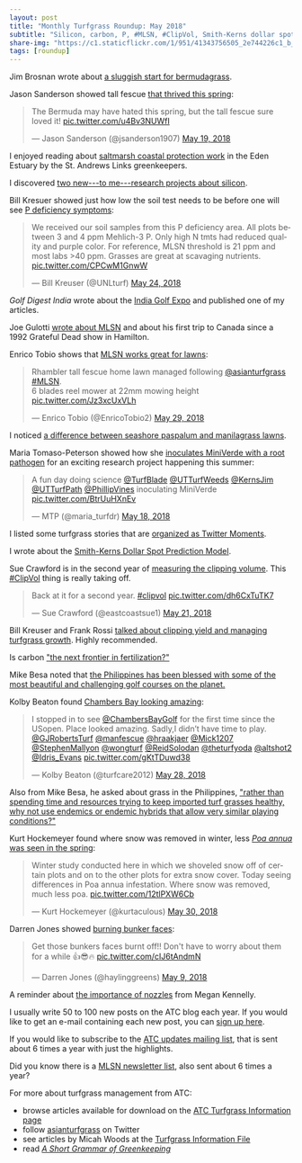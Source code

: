 ```yaml
---
layout: post
title: "Monthly Turfgrass Roundup: May 2018"
subtitle: "Silicon, carbon, P, #MLSN, #ClipVol, Smith-Kerns dollar spot model, nozzles, sluggish Cynodon, snow removal & Poa, golf in the Philippines, & much more"
share-img: "https://c1.staticflickr.com/1/951/41343756505_2e744226c1_b_d.jpg"
tags: [roundup]
---
```


Jim Brosnan wrote about [a sluggish start for bermudagrass](https://medium.com/@UTTurfWeeds/a-sluggish-start-for-bermudagrass-in-2018-a3ab2af1a6f4).

Jason Sanderson showed tall fescue [that thrived this spring](https://twitter.com/jsanderson1907/status/997820249020993536):

<blockquote class="twitter-tweet" data-lang="en"><p lang="en" dir="ltr">The Bermuda may have hated this spring, but the tall fescue sure loved it! <a href="https://t.co/u4Bv3NUWfI">pic.twitter.com/u4Bv3NUWfI</a></p>&mdash; Jason Sanderson (@jsanderson1907) <a href="https://twitter.com/jsanderson1907/status/997820249020993536?ref_src=twsrc%5Etfw">May 19, 2018</a></blockquote>
<script async src="https://platform.twitter.com/widgets.js" charset="utf-8"></script>

I enjoyed reading about [saltmarsh coastal protection work](http://blog.standrews.com/2018/05/14/coastal-protection-work-ploughs-on/) in the Eden Estuary by the St. Andrews Links greenkeepers.

I discovered [two new---to me---research projects about silicon](http://www.asianturfgrass.com/2018-05-20-so-much-silicon-research-i-cant-keep-up-with-it/).

Bill Kresuer showed just how low the soil test needs to be before one will see [P deficiency symptoms](https://twitter.com/UNLturf/status/999656608316747777):

<blockquote class="twitter-tweet" data-lang="en"><p lang="en" dir="ltr">We received our soil samples from this P deficiency area. All plots between 3 and 4 ppm Mehlich-3 P. Only high N tmts had reduced quality and purple color. For reference, MLSN threshold is 21 ppm and most labs &gt;40 ppm. Grasses are great at scavaging nutrients. <a href="https://t.co/CPCwM1GnwW">pic.twitter.com/CPCwM1GnwW</a></p>&mdash; Bill Kreuser (@UNLturf) <a href="https://twitter.com/UNLturf/status/999656608316747777?ref_src=twsrc%5Etfw">May 24, 2018</a></blockquote>
<script async src="https://platform.twitter.com/widgets.js" charset="utf-8"></script>

*Golf Digest India* wrote about the [India Golf Expo](http://www.asianturfgrass.com/2018-05-04-you-have-been-featured/) and published one of my articles.

Joe Gulotti [wrote about MLSN](http://www.golfdom.com/insights-from-great-white-north/) and about his first trip to Canada since a 1992 Grateful Dead show in Hamilton. 

Enrico Tobio shows that [MLSN works great for lawns](https://twitter.com/EnricoTobio2/status/1001540899527110658):

<blockquote class="twitter-tweet" data-lang="en"><p lang="en" dir="ltr">Rhambler tall fescue home lawn managed following <a href="https://twitter.com/asianturfgrass?ref_src=twsrc%5Etfw">@asianturfgrass</a> <a href="https://twitter.com/hashtag/MLSN?src=hash&amp;ref_src=twsrc%5Etfw">#MLSN</a>.<br>6 blades reel mower at 22mm mowing height <a href="https://t.co/Jz3xcUxVLh">pic.twitter.com/Jz3xcUxVLh</a></p>&mdash; Enrico Tobio (@EnricoTobio2) <a href="https://twitter.com/EnricoTobio2/status/1001540899527110658?ref_src=twsrc%5Etfw">May 29, 2018</a></blockquote>
<script async src="https://platform.twitter.com/widgets.js" charset="utf-8"></script>

I noticed [a difference between seashore paspalum and manilagrass lawns](http://www.asianturfgrass.com/2018-05-21-paspalum-and-manilagrass-lawns/).

Maria Tomaso-Peterson showed how she [inoculates MiniVerde with a root pathogen](https://twitter.com/maria_turfdr/status/997509348648738817) for an exciting research project happening this summer:

<blockquote class="twitter-tweet" data-lang="en"><p lang="en" dir="ltr">A fun day doing science <a href="https://twitter.com/TurfBlade?ref_src=twsrc%5Etfw">@TurfBlade</a> <a href="https://twitter.com/UTTurfWeeds?ref_src=twsrc%5Etfw">@UTTurfWeeds</a> <a href="https://twitter.com/KernsJim?ref_src=twsrc%5Etfw">@KernsJim</a> <a href="https://twitter.com/UTTurfPath?ref_src=twsrc%5Etfw">@UTTurfPath</a> <a href="https://twitter.com/PhillipVines?ref_src=twsrc%5Etfw">@PhillipVines</a> inoculating MiniVerde <a href="https://t.co/BtrUuHXnEv">pic.twitter.com/BtrUuHXnEv</a></p>&mdash; MTP (@maria_turfdr) <a href="https://twitter.com/maria_turfdr/status/997509348648738817?ref_src=twsrc%5Etfw">May 18, 2018</a></blockquote>
<script async src="https://platform.twitter.com/widgets.js" charset="utf-8"></script>

I listed some turfgrass stories that are [organized as Twitter Moments](http://www.asianturfgrass.com/2018-05-22-turf-stories-as-twitter-moments/).

I wrote about the [Smith-Kerns Dollar Spot Prediction Model](http://www.asianturfgrass.com/2018-05-30-probability-of-dollar-spot/).

Sue Crawford is in the second year of [measuring the clipping volume](https://twitter.com/eastcoastsue1/status/998502430005489664). This [#ClipVol](https://twitter.com/hashtag/clipvol?src=hash) thing is really taking off. 

<blockquote class="twitter-tweet" data-lang="en"><p lang="en" dir="ltr">Back at it for a second year. <a href="https://twitter.com/hashtag/clipvol?src=hash&amp;ref_src=twsrc%5Etfw">#clipvol</a> <a href="https://t.co/dh6CxTuTK7">pic.twitter.com/dh6CxTuTK7</a></p>&mdash; Sue Crawford (@eastcoastsue1) <a href="https://twitter.com/eastcoastsue1/status/998502430005489664?ref_src=twsrc%5Etfw">May 21, 2018</a></blockquote>
<script async src="https://platform.twitter.com/widgets.js" charset="utf-8"></script>

Bill Kreuser and Frank Rossi [talked about clipping yield and managing turfgrass growth](http://www.turfnet.com/blog/4/entry-1588-dr-bill-kreuser-clipping-yield-and-managing-turfgrass-growth/). Highly recommended.

Is carbon ["the next frontier in fertilization?"](http://www.asianturfgrass.com/2018-05-31-is-carbon-the-next-frontier-in-fertilization/)

Mike Besa noted that [the Philippines has been blessed with some of the most beautiful and challenging golf courses on the planet.](https://golflifeatbp.wordpress.com/2018/05/21/eastridge-golf-club-the-gem-of-the-east/)

Kolby Beaton found [Chambers Bay looking amazing](https://twitter.com/turfcare2012/status/1001161922627092480):

<blockquote class="twitter-tweet" data-lang="en"><p lang="en" dir="ltr">I stopped in to see <a href="https://twitter.com/ChambersBayGolf?ref_src=twsrc%5Etfw">@ChambersBayGolf</a> for the first time since the USopen. Place looked amazing. Sadly,I didn’t have time to play. <a href="https://twitter.com/GJRobertsTurf?ref_src=twsrc%5Etfw">@GJRobertsTurf</a> <a href="https://twitter.com/manfescue?ref_src=twsrc%5Etfw">@manfescue</a> <a href="https://twitter.com/hraakjaer?ref_src=twsrc%5Etfw">@hraakjaer</a> <a href="https://twitter.com/Mick1207?ref_src=twsrc%5Etfw">@Mick1207</a> <a href="https://twitter.com/StephenMallyon?ref_src=twsrc%5Etfw">@StephenMallyon</a> <a href="https://twitter.com/wongturf?ref_src=twsrc%5Etfw">@wongturf</a> <a href="https://twitter.com/ReidSolodan?ref_src=twsrc%5Etfw">@ReidSolodan</a> <a href="https://twitter.com/theturfyoda?ref_src=twsrc%5Etfw">@theturfyoda</a> <a href="https://twitter.com/altshot2?ref_src=twsrc%5Etfw">@altshot2</a> <a href="https://twitter.com/Idris_Evans?ref_src=twsrc%5Etfw">@Idris_Evans</a> <a href="https://t.co/gKtTDuwd38">pic.twitter.com/gKtTDuwd38</a></p>&mdash; Kolby Beaton (@turfcare2012) <a href="https://twitter.com/turfcare2012/status/1001161922627092480?ref_src=twsrc%5Etfw">May 28, 2018</a></blockquote>
<script async src="https://platform.twitter.com/widgets.js" charset="utf-8"></script>

Also from Mike Besa, he asked about grass in the Philippines, ["rather than spending time and resources trying to keep imported turf grasses healthy, why not use endemics or endemic hybrids that allow very similar playing conditions?"](https://golflifeatbp.wordpress.com/2018/05/21/tagaytays-crown-jewel/)

Kurt Hockemeyer found where snow was removed in winter, less [*Poa annua* was seen in the spring](https://twitter.com/kurtaculous/status/1001912019107409920):

<blockquote class="twitter-tweet" data-lang="en"><p lang="en" dir="ltr">Winter study conducted here in which we shoveled snow off of certain plots and on to the other plots for extra snow cover.  Today seeing differences in Poa annua infestation. Where snow was removed, much less poa. <a href="https://t.co/12tlPXW6Cb">pic.twitter.com/12tlPXW6Cb</a></p>&mdash; Kurt Hockemeyer (@kurtaculous) <a href="https://twitter.com/kurtaculous/status/1001912019107409920?ref_src=twsrc%5Etfw">May 30, 2018</a></blockquote>
<script async src="https://platform.twitter.com/widgets.js" charset="utf-8"></script>

Darren Jones showed [burning bunker faces](https://twitter.com/haylinggreens/status/994210490564956160):

<blockquote class="twitter-tweet" data-lang="en"><p lang="en" dir="ltr">Get those bunkers faces burnt off!! Don&#39;t have to worry about them for a while 👍😎🔥 <a href="https://t.co/cIJ6tAndmN">pic.twitter.com/cIJ6tAndmN</a></p>&mdash; Darren Jones (@haylinggreens) <a href="https://twitter.com/haylinggreens/status/994210490564956160?ref_src=twsrc%5Etfw">May 9, 2018</a></blockquote>
<script async src="https://platform.twitter.com/widgets.js" charset="utf-8"></script>

A reminder about [the importance of nozzles](http://blogs.k-state.edu/turf/nozzles-more-interesting-and-important-than-you-think/) from Megan Kennelly. 

I usually write 50 to 100 new posts on the ATC blog each year. If you would like to get an e-mail containing each new post, you can [sign up here](http://www.subscribepage.com/atc_blog_email).

If you would like to subscribe to the [ATC updates mailing list](http://www.subscribepage.com/atcupdate), that is sent about 6 times a year with just the highlights.

Did you know there is a [MLSN newsletter list](http://www.subscribepage.com/mlsn), also sent about 6 times a year?

For more about turfgrass management from ATC:

* browse articles available for download on the [ATC Turfgrass Information page](http://www.micahwoods.typepad.com/test_static/turf-information.html)
* follow [asianturfgrass](https://twitter.com/asianturfgrass) on Twitter
* see articles by Micah Woods at the [Turfgrass Information File](http://tic.lib.msu.edu/tgif/flink?name=Woods,%20Micah)
* read [*A Short Grammar of Greenkeeping*](https://leanpub.com/short_grammar_of_greenkeeping)
